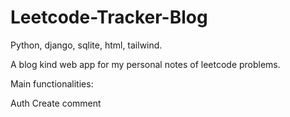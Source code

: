 # Leetcode-Tracker-Blog

Python, django, sqlite, html, tailwind.

A blog kind web app for my personal notes of leetcode problems.

Main functionalities:

Auth
Create comment
